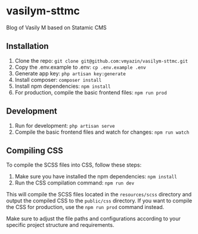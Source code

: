 # vasilym-sttmc
Blog of Vasily M based on Statamic CMS

## Installation
1. Clone the repo: `git clone git@github.com:vmyazin/vasilym-sttmc.git`
2. Copy the .env.example to .env: `cp .env.example .env`
3. Generate app key: `php artisan key:generate`
4. Install composer: `composer install`
5. Install npm dependencies: `npm install`
6. For production, compile the basic frontend files: `npm run prod`

## Development
1. Run for development: `php artisan serve`
2. Compile the basic frontend files and watch for changes: `npm run watch`

## Compiling CSS
To compile the SCSS files into CSS, follow these steps:
1. Make sure you have installed the npm dependencies: `npm install`
2. Run the CSS compilation command: `npm run dev`

This will compile the SCSS files located in the `resources/scss` directory and output the compiled CSS to the `public/css` directory. If you want to compile the CSS for production, use the `npm run prod` command instead.

Make sure to adjust the file paths and configurations according to your specific project structure and requirements.
